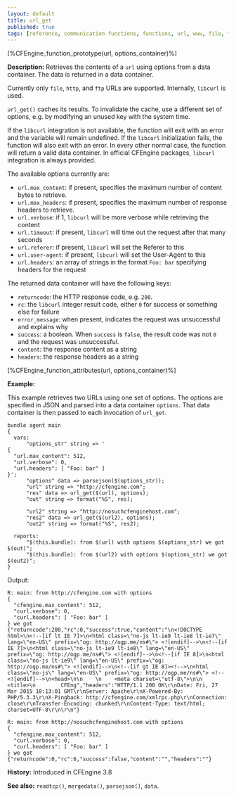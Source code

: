 ```yaml
---
layout: default
title: url_get
published: true
tags: [reference, communication functions, functions, url, www, file, ftp, http, https, url_get]
---
```


[%CFEngine_function_prototype(url, options_container)%]

**Description:** Retrieves the contents of a `url` using options from
  a data container. The data is returned in a
  data container.

Currently only `file`, `http`, and `ftp` URLs are supported.
Internally, `libcurl` is used.

`url_get()` caches its results. To invalidate the cache, use a
different set of options, e.g. by modifying an unused key with the
system time.

If the `libcurl` integration is not available, the function will exit
with an error and the variable will remain undefined. If the `libcurl`
initialization fails, the function will also exit with an error. In
every other normal case, the function will return a valid data
container. In official CFEngine packages, `libcurl` integration is
always provided.

The available options currently are:

* `url.max_content`: if present, specifies the maximum number of content bytes to retrieve.
* `url.max_headers`: if present, specifies the maximum number of response headers to retrieve.
* `url.verbose`: if 1, `libcurl` will be more verbose while retrieving the content
* `url.timeout`: if present, `libcurl` will time out the request after that many seconds
* `url.referer`: if present, `libcurl` will set the Referer to this
* `url.user-agent`: if present, `libcurl` will set the User-Agent to this
* `url.headers`: an array of strings in the format `Foo: bar` specifying headers for the request

The returned data container will have the following keys:

* `returncode`: the HTTP response code, e.g. `200`.
* `rc`: the `libcurl` integer result code, either `0` for success or something else for failure
* `error_message`: when present, indicates the request was unsuccessful and explains why
* `success`: a boolean.  When `success` is `false`, the result code was not `0` and the request was unsuccessful.
* `content`: the response content as a string
* `headers`: the response headers as a string

[%CFEngine_function_attributes(url, options_container)%]

**Example:**

This example retrieves two URLs using one set of options. The options
are specified in JSON and parsed into a data container `options`. That
data container is then passed to each invocation of `url_get`.

```
bundle agent main
{
  vars:
      "options_str" string => '
{
  "url.max_content": 512,
  "url.verbose": 0,
  "url.headers": [ "Foo: bar" ]
}';
      "options" data => parsejson($(options_str));
      "url" string => "http://cfengine.com";
      "res" data => url_get($(url), options);
      "out" string => format("%S", res);

      "url2" string => "http://nosuchcfenginehost.com";
      "res2" data => url_get($(url2), options);
      "out2" string => format("%S", res2);

  reports:
      "$(this.bundle): from $(url) with options $(options_str) we got $(out)";
      "$(this.bundle): from $(url2) with options $(options_str) we got $(out2)";
}
```

Output:

```
R: main: from http://cfengine.com with options
{
  "cfengine.max_content": 512,
  "curl.verbose": 0,
  "curl.headers": [ "Foo: bar" ]
} we got {"returncode":200,"rc":0,"success":true,"content":"\n<!DOCTYPE html>\n<!--[if lt IE 7]>\n<html class=\"no-js lt-ie9 lt-ie8 lt-ie7\" lang=\"en-US\" prefix=\"og: http://ogp.me/ns#\"> <![endif]-->\n<!--[if IE 7]>\n<html class=\"no-js lt-ie9 lt-ie8\" lang=\"en-US\" prefix=\"og: http://ogp.me/ns#\"> <![endif]-->\n<!--[if IE 8]>\n<html class=\"no-js lt-ie9\" lang=\"en-US\" prefix=\"og: http://ogp.me/ns#\"> <![endif]-->\n<!--[if gt IE 8]><!-->\n<html class=\"no-js\" lang=\"en-US\" prefix=\"og: http://ogp.me/ns#\"> <!--<![endif]-->\n<head>\n\n    \n    <meta charset=\"utf-8\">\n\n    <title>\n        CFEng","headers":"HTTP/1.1 200 OK\r\nDate: Fri, 27 Mar 2015 18:13:01 GMT\r\nServer: Apache\r\nX-Powered-By: PHP/5.3.3\r\nX-Pingback: http://cfengine.com/xmlrpc.php\r\nConnection: close\r\nTransfer-Encoding: chunked\r\nContent-Type: text/html; charset=UTF-8\r\n\r\n"}

R: main: from http://nosuchcfenginehost.com with options
{
  "cfengine.max_content": 512,
  "curl.verbose": 0,
  "curl.headers": [ "Foo: bar" ]
} we got {"returncode":0,"rc":6,"success":false,"content":"","headers":""}
```

**History:** Introduced in CFEngine 3.8

**See also:** `readtcp()`, `mergedata()`, `parsejson()`, `data`.
